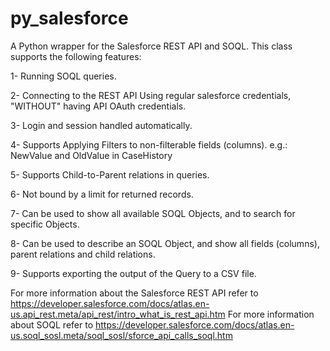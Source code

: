 # py_salesforce
A Python wrapper for the Salesforce REST API and SOQL. This class supports the following features:

1- Running SOQL queries.

2- Connecting to the REST API Using regular salesforce credentials, "WITHOUT" having API OAuth credentials.

3- Login and session handled automatically.

4- Supports Applying Filters to non-filterable fields (columns). e.g.: NewValue and OldValue in CaseHistory

5- Supports Child-to-Parent relations in queries.

6- Not bound by a limit for returned records.

7- Can be used to show all available SOQL Objects, and to search for specific Objects.

8- Can be used to describe an SOQL Object, and show all fields (columns), parent relations and child relations.

9- Supports exporting the output of the Query to a CSV file.

For more information about the Salesforce REST API refer to https://developer.salesforce.com/docs/atlas.en-us.api_rest.meta/api_rest/intro_what_is_rest_api.htm
For more information about SOQL refer to https://developer.salesforce.com/docs/atlas.en-us.soql_sosl.meta/soql_sosl/sforce_api_calls_soql.htm

